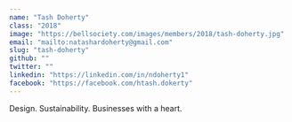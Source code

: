 ```yaml
---
name: "Tash Doherty"
class: "2018"
image: "https://bellsociety.com/images/members/2018/tash-doherty.jpg"
email: "mailto:natashardoherty@gmail.com"
slug: "tash-doherty"
github: ""
twitter: ""
linkedin: "https://linkedin.com/in/ndoherty1"
facebook: "https://facebook.com/htash.dokerty"
---
```

Design. Sustainability. Businesses with a heart.